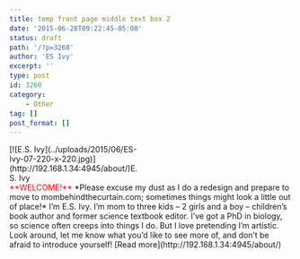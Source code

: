 ```yaml
---
title: temp front page middle text box 2
date: '2015-06-28T09:22:45-05:00'
status: draft
path: '/?p=3260'
author: 'ES Ivy'
excerpt: ''
type: post
id: 3260
category:
    - Other
tag: []
post_format: []
---
```

<div class="wp-caption alignleft" id="attachment_3253" style="width: 230px">[![E.S. Ivy](../uploads/2015/06/ES-Ivy-07-220-x-220.jpg)](http://192.168.1.34:4945/about/)E.S. Ivy

</div><span style="color: #ff0000;">**WELCOME!**</span> *Please excuse my dust as I do a redesign and prepare to move to mombehindthecurtain.com; sometimes things might look a little out of place!* I’m E.S. Ivy. I’m mom to three kids – 2 girls and a boy – children’s book author and former science textbook editor. I’ve got a PhD in biology, so science often creeps into things I do. But I love pretending I’m artistic. Look around, let me know what you’d like to see more of, and don’t be afraid to introduce yourself! [Read more](http://192.168.1.34:4945/about/)